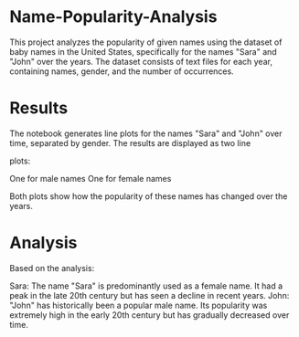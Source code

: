 # Name-Popularity-Analysis
This project analyzes the popularity of given names using the dataset of baby names in the United States, specifically for the names "Sara" and "John" over the years. The dataset consists of text files for each year, containing names, gender, and the number of occurrences.

# Results
The notebook generates line plots for the names "Sara" and "John" over time, separated by gender. The results are displayed as two line 

plots:

One for male names
One for female names

Both plots show how the popularity of these names has changed over the years.

# Analysis

Based on the analysis:

Sara: The name "Sara" is predominantly used as a female name. It had a peak in the late 20th century but has seen a decline in recent years.
John: "John" has historically been a popular male name. Its popularity was extremely high in the early 20th century but has gradually decreased over time.
